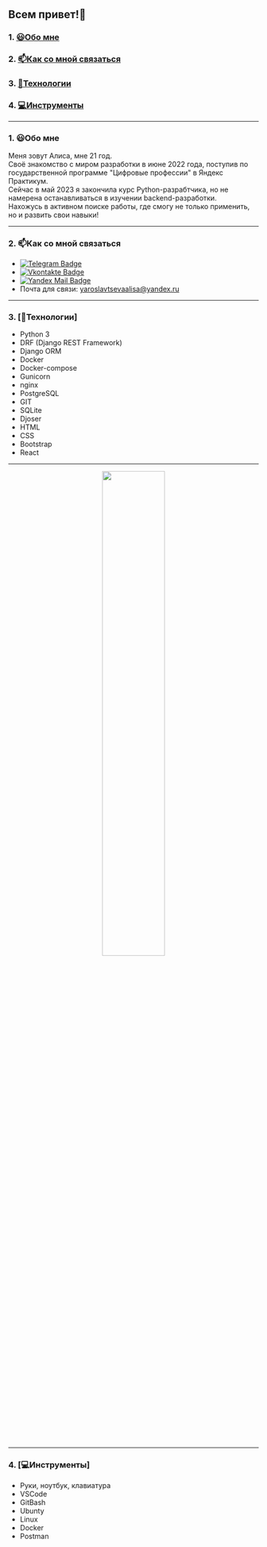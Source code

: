 ## Всем привет!👋

### 1. [😃Обо мне](#1)
### 2. [📫Как со мной связаться](#2)
### 3. [👾Технологии](#3)
### 4. [💻Инструменты](#4)

---
### 1. 😃Обо мне <a id=1></a>

Меня зовут Алиса, мне 21 год.<br/>
Своё знакомство с миром разработки в июне 2022 года, поступив по государственной программе "Цифровые профессии" в Яндекс Практикум.<br/>
Сейчас в май 2023 я закончила курс Python-разрабтчика, но не намерена останавливаться в изучении backend-разработки.<br/>
Нахожусь в активном поиске работы, где смогу не только применить, но и развить свои навыки!

---
### 2. 📫Как со мной связаться <a id=2></a>

- [![Telegram Badge](https://img.shields.io/badge/-Telegram-blue?style=flat&logo=Telegram&logoColor=white)](https://t.me/hellfoxalice)<br/>
- [![Vkontakte Badge](https://img.shields.io/badge/-VK-blue?style=flat&logo=VK&color=0077FF)](https://vk.com/hellfoxalice08)<br/>
- [![Yandex Mail Badge](https://img.shields.io/badge/-Yandex%20Mail-red?style=flat&logo=Yandex&logoColor=white)](https://mail.yandex.ru/compose?mailto=yaroslavtsevaalisa@yandex.ru)<br/>
- Почта для связи: yaroslavtsevaalisa@yandex.ru

---
### 3. [👾Технологии] <a id=3></a>

- Python 3
- DRF (Django REST Framework)
- Django ORM
- Docker
- Docker-compose
- Gunicorn
- nginx
- PostgreSQL
- GIT
- SQLite
- Djoser
- HTML
- CSS
- Bootstrap
- React

---
<p align="center">
  <img height="50%" width="auto" src ="https://github-readme-stats.vercel.app/api/top-langs/?username=AliceYaroslavtseva&layout=compact&hide_border=true&theme=darcula&bg_color=00000000&langs_count=6&hide=jupyter%20notebook,tex,css,php&exclude_repo=Pacman-AI">
<br>

---
### 4. [💻Инструменты] <a id=4></a>

- Руки, ноутбук, клавиатура
- VSCode
- GitBash
- Ubunty
- Linux
- Docker
- Postman
